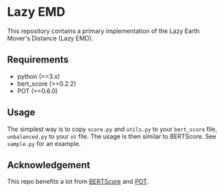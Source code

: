 # Lazy EMD
This repository contains a primary implementation of the Lazy Earth Mover's Distance (Lazy EMD).

## Requirements
- python (==3.x)
- bert_score (>=0.2.2)
- POT (>=0.6.0)

## Usage
The simplest way is to copy `score.py` and `utils.py` to your `bert_score` file, `unbalanced.py` to your `ot` file.
The usage is then similar to BERTScore. See `sample.py` for an example.

## Acknowledgement
This repo benefits a lot from [BERTScore](https://github.com/Tiiiger/bert_score) and [POT](https://github.com/PythonOT/POT).
